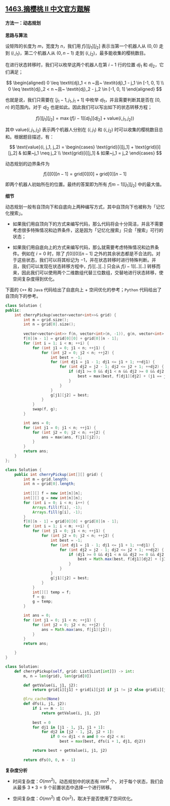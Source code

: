 ## [1463.摘樱桃 II 中文官方题解](https://leetcode.cn/problems/cherry-pickup-ii/solutions/100000/zhai-ying-tao-ii-by-leetcode-solution-v2k5)

#### 方法一：动态规划

**思路与算法**

设矩阵的长度为 $m$，宽度为 $n$，我们用 $f[i][j_1][j_2]$ 表示当第一个机器人从 $(0, 0)$ 走到 $(i, j_1)$，第二个机器人从 $(0, n-1)$ 走到 $(i, j_2)$，最多能收集的樱桃数目。

在进行状态转移时，我们可以枚举这两个机器人在第 $i-1$ 行的位置 $\textit{dj}_1$ 和 $\textit{dj}_2$，它们满足；

$$
\begin{aligned}
0 \leq \textit{dj}_1 < n ~且~ \textit{dj}_1 - j_1 \in [-1, 0, 1] \\
0 \leq \textit{dj}_2 < n ~且~ \textit{dj}_2 - j_2 \in [-1, 0, 1]
\end{aligned}
$$

也就是说，我们只需要在 $[j_1-1, j_1, j_1+1]$ 中枚举 $\textit{dj}_1$，并且需要判断其是否在 $[0, n)$ 的范围内。对于 $\textit{dj}_2$ 也是如此。因此我们可以写出如下的状态转移方程；

$$
f[i][j_1][j_2] = \max(f[i-1][\textit{dj}_1][\textit{dj}_2] + \text{value}(i, j_1, j_2))
$$

其中 $\text{value}(i, j_1, j_2)$ 表示两个机器人分别在 $(i, j_1)$ 和 $(i, j_2)$ 时可以收集的樱桃数目总和。根据题目描述，有：

$$
\text{value}(i, j_1, j_2) =
\begin{cases}
\text{grid}[i][j_1] + \text{grid}[i][j_2] & 如果~j_1 \neq j_2 \\
\text{grid}[i][j_1] & 如果~j_1 = j_2
\end{cases}
$$

动态规划的边界条件为

$$
f[i][0][n-1] = \text{grid}[0][0] + \text{grid}[0][n-1]
$$

即两个机器人初始所在的位置。最终的答案即为所有 $f[m-1][j_1][j_2]$ 中的最大值。

**细节**

动态规划一般有自顶向下和自底向上两种编写方式，其中自顶向下也被称为「记忆化搜索」。

- 如果我们用自顶向下的方式来编写代码，那么代码将会十分简洁，并且不需要考虑很多特殊情况和边界条件，这是因为「记忆化搜索」只会「搜索」可行的状态；

- 如果我们用自底向上的方式来编写代码，那么就需要考虑特殊情况和边界条件。例如在 $i=0$ 时，除了 $f[0][0][n-1]$ 之外的其余状态都是不合法的。对于这些状态，我们可以将其标记为 $-1$，并在状态转移时进行特殊判断。并且，我们可以发现在状态转移方程中，$f[i][..][..]$ 只会从 $f[i-1][..][..]$ 转移而来，因此我们可以使用两个二维数组代替三位数组，交替地进行状态转移，使空间复杂度得到优化。

下面的 `C++` 和 `Java` 代码给出了自底向上 + 空间优化的参考；`Python` 代码给出了自顶向下的参考。

```C++ [sol1-C++]
class Solution {
public:
    int cherryPickup(vector<vector<int>>& grid) {
        int m = grid.size();
        int n = grid[0].size();
        
        vector<vector<int>> f(n, vector<int>(n, -1)), g(n, vector<int>(n, -1));
        f[0][n - 1] = grid[0][0] + grid[0][n - 1];
        for (int i = 1; i < m; ++i) {
            for (int j1 = 0; j1 < n; ++j1) {
                for (int j2 = 0; j2 < n; ++j2) {
                    int best = -1;
                    for (int dj1 = j1 - 1; dj1 <= j1 + 1; ++dj1) {
                        for (int dj2 = j2 - 1; dj2 <= j2 + 1; ++dj2) {
                            if (dj1 >= 0 && dj1 < n && dj2 >= 0 && dj2 < n && f[dj1][dj2] != -1) {
                                best = max(best, f[dj1][dj2] + (j1 == j2 ? grid[i][j1] : grid[i][j1] + grid[i][j2]));
                            }
                        }
                    }
                    g[j1][j2] = best;
                }
            }
            swap(f, g);
        }

        int ans = 0;
        for (int j1 = 0; j1 < n; ++j1) {
            for (int j2 = 0; j2 < n; ++j2) {
                ans = max(ans, f[j1][j2]);
            }
        }
        return ans;
    }
};
```

```Java [sol1-Java]
class Solution {
    public int cherryPickup(int[][] grid) {
        int m = grid.length;
        int n = grid[0].length;
        
        int[][] f = new int[n][n];
        int[][] g = new int[n][n];
        for (int i = 0; i < n; i++) {
            Arrays.fill(f[i], -1);
            Arrays.fill(g[i], -1);
        }
        f[0][n - 1] = grid[0][0] + grid[0][n - 1];
        for (int i = 1; i < m; ++i) {
            for (int j1 = 0; j1 < n; ++j1) {
                for (int j2 = 0; j2 < n; ++j2) {
                    int best = -1;
                    for (int dj1 = j1 - 1; dj1 <= j1 + 1; ++dj1) {
                        for (int dj2 = j2 - 1; dj2 <= j2 + 1; ++dj2) {
                            if (dj1 >= 0 && dj1 < n && dj2 >= 0 && dj2 < n && f[dj1][dj2] != -1) {
                                best = Math.max(best, f[dj1][dj2] + (j1 == j2 ? grid[i][j1] : grid[i][j1] + grid[i][j2]));
                            }
                        }
                    }
                    g[j1][j2] = best;
                }
            }
            int[][] temp = f;
            f = g;
            g = temp;
        }

        int ans = 0;
        for (int j1 = 0; j1 < n; ++j1) {
            for (int j2 = 0; j2 < n; ++j2) {
                ans = Math.max(ans, f[j1][j2]);
            }
        }
        return ans;

    }
}
```

```Python [sol1-Python3]
class Solution:
    def cherryPickup(self, grid: List[List[int]]) -> int:
        m, n = len(grid), len(grid[0])

        def getValue(i, j1, j2):
            return grid[i][j1] + grid[i][j2] if j1 != j2 else grid[i][j1]

        @lru_cache(None)
        def dfs(i, j1, j2):
            if i == m - 1:
                return getValue(i, j1, j2)
            
            best = 0
            for dj1 in [j1 - 1, j1, j1 + 1]:
                for dj2 in [j2 - 1, j2, j2 + 1]:
                    if 0 <= dj1 < n and 0 <= dj2 < n:
                        best = max(best, dfs(i + 1, dj1, dj2))

            return best + getValue(i, j1, j2)
        
        return dfs(0, 0, n - 1)
```

**复杂度分析**

- 时间复杂度：$O(mn^2)$。动态规划中的状态有 $mn^2$ 个，对于每个状态，我们会从最多 $3*3=9$ 个前置状态中选择一个进行转移。

- 空间复杂度：$O(mn^2)$ 或 $O(n^2)$，取决于是否使用了空间优化。